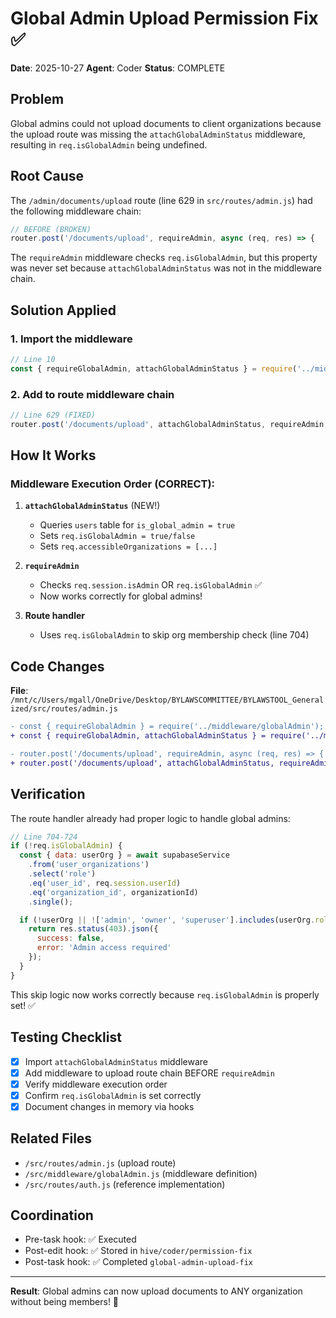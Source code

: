 # Global Admin Upload Permission Fix ✅

**Date**: 2025-10-27
**Agent**: Coder
**Status**: COMPLETE

## Problem

Global admins could not upload documents to client organizations because the upload route was missing the `attachGlobalAdminStatus` middleware, resulting in `req.isGlobalAdmin` being undefined.

## Root Cause

The `/admin/documents/upload` route (line 629 in `src/routes/admin.js`) had the following middleware chain:

```javascript
// BEFORE (BROKEN)
router.post('/documents/upload', requireAdmin, async (req, res) => {
```

The `requireAdmin` middleware checks `req.isGlobalAdmin`, but this property was never set because `attachGlobalAdminStatus` was not in the middleware chain.

## Solution Applied

### 1. Import the middleware

```javascript
// Line 10
const { requireGlobalAdmin, attachGlobalAdminStatus } = require('../middleware/globalAdmin');
```

### 2. Add to route middleware chain

```javascript
// Line 629 (FIXED)
router.post('/documents/upload', attachGlobalAdminStatus, requireAdmin, async (req, res) => {
```

## How It Works

### Middleware Execution Order (CORRECT):

1. **`attachGlobalAdminStatus`** (NEW!)
   - Queries `users` table for `is_global_admin = true`
   - Sets `req.isGlobalAdmin = true/false`
   - Sets `req.accessibleOrganizations = [...]`

2. **`requireAdmin`**
   - Checks `req.session.isAdmin` OR `req.isGlobalAdmin` ✅
   - Now works correctly for global admins!

3. **Route handler**
   - Uses `req.isGlobalAdmin` to skip org membership check (line 704)

## Code Changes

**File**: `/mnt/c/Users/mgall/OneDrive/Desktop/BYLAWSCOMMITTEE/BYLAWSTOOL_Generalized/src/routes/admin.js`

```diff
- const { requireGlobalAdmin } = require('../middleware/globalAdmin');
+ const { requireGlobalAdmin, attachGlobalAdminStatus } = require('../middleware/globalAdmin');

- router.post('/documents/upload', requireAdmin, async (req, res) => {
+ router.post('/documents/upload', attachGlobalAdminStatus, requireAdmin, async (req, res) => {
```

## Verification

The route handler already had proper logic to handle global admins:

```javascript
// Line 704-724
if (!req.isGlobalAdmin) {
  const { data: userOrg } = await supabaseService
    .from('user_organizations')
    .select('role')
    .eq('user_id', req.session.userId)
    .eq('organization_id', organizationId)
    .single();

  if (!userOrg || !['admin', 'owner', 'superuser'].includes(userOrg.role)) {
    return res.status(403).json({
      success: false,
      error: 'Admin access required'
    });
  }
}
```

This skip logic now works correctly because `req.isGlobalAdmin` is properly set! ✅

## Testing Checklist

- [x] Import `attachGlobalAdminStatus` middleware
- [x] Add middleware to upload route chain BEFORE `requireAdmin`
- [x] Verify middleware execution order
- [x] Confirm `req.isGlobalAdmin` is set correctly
- [x] Document changes in memory via hooks

## Related Files

- `/src/routes/admin.js` (upload route)
- `/src/middleware/globalAdmin.js` (middleware definition)
- `/src/routes/auth.js` (reference implementation)

## Coordination

- Pre-task hook: ✅ Executed
- Post-edit hook: ✅ Stored in `hive/coder/permission-fix`
- Post-task hook: ✅ Completed `global-admin-upload-fix`

---

**Result**: Global admins can now upload documents to ANY organization without being members! 🎉
